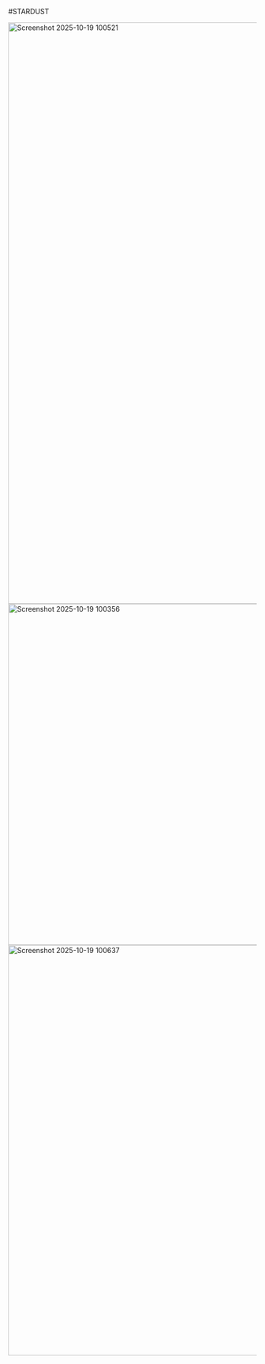 #STARDUST


<img width="1316" height="1177" alt="Screenshot 2025-10-19 100521" src="https://github.com/user-attachments/assets/f38b04de-4f53-4d3f-b933-6467292540e7" />
<img width="1084" height="691" alt="Screenshot 2025-10-19 100356" src="https://github.com/user-attachments/assets/265a737f-6a11-4e9d-81ec-ee9071d75e15" />
<img width="1357" height="831" alt="Screenshot 2025-10-19 100637" src="https://github.com/user-attachments/assets/b19af6db-ee65-4b84-ae0b-aa1545e93625" />
